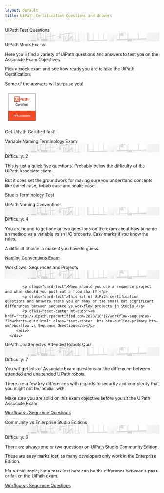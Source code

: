 ```yaml
---
layout: default
title: UiPath Certification Questions and Answers
---
```

<div class="row">
   <div class=" col-12 col-xs-12 col-sm-12 col-md-6 col-lg-6 col-xl-4 mb-2  d-flex align-items-stretch">
      <div class="card" >
         <div class="card-header">UiPath Test Questions<a  ></a></div>
         <img src="/assets/background-small4.jpg" class="card-img-top" alt="uipath certification">
         <div class="card-body d-flex flex-column">
            <div class="alert alert-secondary text-center" role="alert">UiPath Mock Exams</div>
            <p class="card-text">Here you'll find a variety of UiPath questions and answers to test you on the Associate Exam Objectives. </p>
            <p class="card-text">Pick a mock exam and see how ready you are to take the UiPath Certification.</p>
            <p class="card-text">Some of the answers will surprise you!</p>
            <img src="/assets/uipath-certified-associate-badge-sm.jpg" class="img-fluid img-thumbnail mx-auto d-block" alt="uipath certified associate badge">
            <p class="card-text text-center mt-2">Get UiPath Certified fast!</p>
         </div>
      </div>
   </div>
   <div class=" col-12 col-xs-12 col-sm-12 col-md-6 col-lg-6 col-xl-4 mb-2  d-flex align-items-stretch">
      <div class="card" >
         <div class="card-header">Variable Naming Terminology Exam<a  ></a></div>
         <img src="/assets/background-small4.jpg" class="card-img-top" alt="uipath certification">
         <div class="card-body d-flex flex-column">
            <div class="alert alert-info text-center" role="alert">Difficulty: 2</div>
            <p class="card-text">This is just a quick five questions. Probably below the difficulty of the UiPath Associate exam. 
            </p>
            <p class="card-text">But it does set the groundwork for making sure you understand concepts like camel case, kebab case and snake case.</p>
            <p class="text-center mt-auto"><a href="http://uipath.rpacertified.com/2020/10/12/variable-naming-conventions-test.html" class="text-center  btn btn-outline-primary btn-sm">Studio Terminology Test</a></p>
         </div>
      </div>
   </div>
   <div class=" col-12 col-xs-12 col-sm-12 col-md-6 col-lg-6 col-xl-4 mb-2  d-flex align-items-stretch">
      <div class="card" >
         <div class="card-header">UiPath Naming Conventions<a  ></a></div>
         <img src="/assets/background-small4.jpg" class="card-img-top" alt="uipath certification">
         <div class="card-body d-flex flex-column">
            <div class="alert alert-primary text-center" role="alert">Difficulty: 4</div>
            <p class="card-text">You are bound to get one or two questions on the exam about how to name an method vs a variable vs an I/O property. Easy marks if you know the rules. </p>
            <p class="card-text">A difficult choice to make if you have to guess.</p>
            <p class="text-center mt-auto"><a href="http://uipath.rpacertified.com/2020/10/12/kebab-camel-pascal-case-quiz.html" class="text-center  btn btn-outline-primary btn-sm">Naming Conventions Exam</a></p>
         </div>
      </div>
   </div>
   <div class=" col-12 col-xs-12 col-sm-12 col-md-6 col-lg-6 col-xl-4 mb-2  d-flex align-items-stretch">
      <div class="card" >
         <div class="card-header">Workflows, Sequences and Projects<a  ></a></div>
         <img src="/assets/background-small4.jpg" class="card-img-top" alt="uipath certification">
         <div class="card-body d-flex flex-column">
            <div class="alert alert-success text-center" role="alert">
               
               
            <p class="card-text">When should you use a sequence project and when should you pull out a flow chart? </p>
            <p class="card-text">This set of UiPath certification questions and answers tests you on many of the small but significant differences between sequence vs workflow projects in Studio.</p>
            <p class="text-center mt-auto"><a href="http://uipath.rpacertified.com/2020/10/12/workflow-sequences-flowcharts-quiz.html" class="text-center  btn btn-outline-primary btn-sm">Worflow vs Sequence Questions</a></p>
         </div>
      </div>
   </div>
   <div class=" col-12 col-xs-12 col-sm-12 col-md-6 col-lg-6 col-xl-4 mb-2  d-flex align-items-stretch">
      <div class="card" >
         <div class="card-header">UiPath Unattened vs Attended Robots Quiz<a  ></a></div>
         <img src="/assets/background-small4.jpg" class="card-img-top" alt="uipath certification">
         <div class="card-body d-flex flex-column">
            <div class="alert alert-danger text-center" role="alert">Difficulty: 7</div>
            <p class="card-text">You will get lots of Associate Exam questions on the difference between attended and unattended UiPath robots.</p>
            <p class="card-text">There are a few key differences with regards to security and complexity that you might not be familiar with.</p>
            <p class="card-text">Make sure you are solid on this exam objective before you sit the UiPath Associate Exam.</p>
            <p class="text-center mt-auto"><a href="/2020/01/01/attended-vs-unattened-quiz.html" class="text-center  btn btn-outline-primary btn-sm">Worflow vs Sequence Questions</a></p>
         </div>
      </div>
   </div>
   <div class=" col-12 col-xs-12 col-sm-12 col-md-6 col-lg-6 col-xl-4 mb-2  d-flex align-items-stretch">
      <div class="card" >
         <div class="card-header">Community vs Enterprise Studio Editions<a  ></a></div>
         <img src="/assets/background-small4.jpg" class="card-img-top" alt="uipath certification">
         <div class="card-body d-flex flex-column">
            <div class="alert alert-warning text-center" role="alert">Difficulty: 6</div>
            <p class="card-text">There are always one or two questions on UiPath Studio Community Edition.</p>
            <p class="card-text">These are easy marks lost, as many developers only work in the Enterprise Edition.</p>
            <p class="card-text">It's a small topic, but a mark lost here can be the difference between a pass or fail on the UiPath exam.</p>
            <p class="text-center mt-auto"><a href="/2020/01/01/community-vs-enterprise-studio.html" class="text-center  btn btn-outline-primary btn-sm">Worflow vs Sequence Questions</a></p>
         </div>
      </div>
   </div>
</div>
